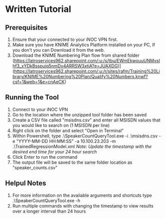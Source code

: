 # Written Tutorial

## Prerequisites
1. Ensure that your connected to your iNOC VPN first.
2. Make sure you have KNIME Analytics Platform installed on your PC, If you don't you can Download it from the web. 
4. Download the KNIME Numbering Plan flow from shared folder (https://latroservices962.sharepoint.com/:u:/s/tbu/EWmEkwouuUNMvsIhf3_xYDkBsspuiq5nmDv4ARRSW3xtiA?e=JUAXDG)](https://latroservices962.sharepoint.com/:u:/r/sites/rafm/Training%20Library/KNIME%20Numbering%20Plan/Qualify%20Numbers.knwf?csf=1&web=1&e=cnAeCK)


## Running the Tool
1. Connect to your iNOC VPN
2. Go to the location where the unzipped tool folder has been saved
3. Create a CSV file called "msisdns.csv" and enter all MSISDN values that you would like to search on (1 MSISDN per line)
4. Right click on the folder and select "Open in Terminal"
5. Within Powershell, type .\\SpeakerCountQueryTool.exe -i .\\msisdns.csv -e "YYYY-MM-DD HH:MM:SS" -a 10.100.23.203 -m .\\TrainedRegressionModel.xml
*Note: Update the timestamp with the desired end time for your 24 hour search*
6. Click Enter to run the command
7. The output file will be saved to the same folder location as "speaker_counts.csv"

## Helpul Notes
1. For more information on the available arguments and shortcuts type .\\SpeakerCountQueryTool.exe -h
2. Run multiple commands with changing the timestamp to view results over a longer interval than 24 hours
